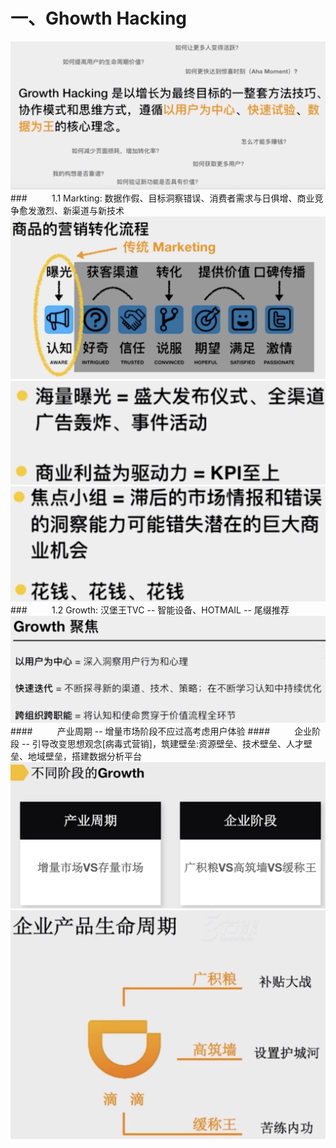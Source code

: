 
# 一、Ghowth Hacking
![](/assets/QQ20190720-165916@2x.png)
###&nbsp;&nbsp;&nbsp;&nbsp;&nbsp;&nbsp;&nbsp;&nbsp;&nbsp;&nbsp;1.1 Markting: 数据作假、目标洞察错误、消费者需求与日俱增、商业竞争愈发激烈、新渠道与新技术
![](/assets/QQ20190720-160311@2x.jpg)
![](/assets/QQ20190720-160701@2x.png)
![](/assets/QQ20190720-160922@2x.png)
###&nbsp;&nbsp;&nbsp;&nbsp;&nbsp;&nbsp;&nbsp;&nbsp;&nbsp;&nbsp;1.2 Growth: 汉堡王TVC -- 智能设备、HOTMAIL -- 尾缀推荐
![](/assets/QQ20190720-161950@2x.png)
####&nbsp;&nbsp;&nbsp;&nbsp;&nbsp;&nbsp;&nbsp;&nbsp;&nbsp;&nbsp;产业周期 -- 增量市场阶段不应过高考虑用户体验
####&nbsp;&nbsp;&nbsp;&nbsp;&nbsp;&nbsp;&nbsp;&nbsp;&nbsp;&nbsp;企业阶段 -- 引导改变思想观念[病毒式营销]，筑建壁垒:资源壁垒、技术壁垒、人才壁垒、地域壁垒，搭建数据分析平台
![](/assets/QQ20190720-162331@2x.png)
![](/assets/QQ20190720-163459@2x.png)










